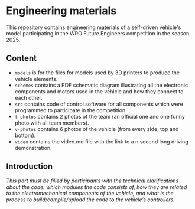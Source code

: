 Engineering materials
====

This repository contains engineering materials of a self-driven vehicle's model participating in the WRO Future Engineers competition in the season 2025.

## Content


* `models` is for the files for models used by 3D printers to produce the vehicle elements.
* `schemes` contains a PDF schematic diagram illustrating all the electronic components and motors used in the vehicle and how they connect to each other.
* `src` contains code of control software for all components which were programmed to participate in the competition.
* `t-photos` contains 2 photos of the team (an official one and one funny photo with all team members).
* `v-photos` contains 6 photos of the vehicle (from every side, top and bottom).
* `video` contains the video.md file with the link to a n second long driving demonstration.


## Introduction

_This part must be filled by participants with the technical clarifications about the code: which modules the code consists of, how they are related to the electromechanical components of the vehicle, and what is the process to build/compile/upload the code to the vehicle’s controllers._
